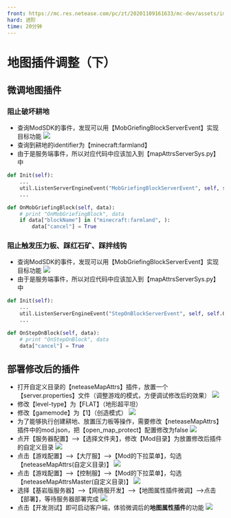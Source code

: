 ```yaml
---
front: https://mc.res.netease.com/pc/zt/20201109161633/mc-dev/assets/img/ditu_19.81564cc2.png
hard: 进阶
time: 20分钟
---
```


# 地图插件调整（下）


## 微调地图插件
### 阻止破坏耕地
* 查询ModSDK的事件，发现可以用【MobGriefingBlockServerEvent】实现目标功能
![](./images/ditu_19.png)
* 查询到耕地的identifier为【minecraft:farmland】
* 由于是服务端事件，所以对应代码中应该加入到【mapAttrsServerSys.py】中
```python
def Init(self):
	...
	util.ListenServerEngineEvent("MobGriefingBlockServerEvent", self, self.OnMobGriefingBlock)
	...
	
def OnMobGriefingBlock(self, data):
	# print "OnMobGriefingBlock", data
	if data["blockName"] in ("minecraft:farmland", ):
		data["cancel"] = True
```
### 阻止触发压力板、踩红石矿、踩拌线钩
* 查询ModSDK的事件，发现可以用【MobGriefingBlockServerEvent】实现目标功能
![](./images/ditu_20.png)
* 由于是服务端事件，所以对应代码中应该加入到【mapAttrsServerSys.py】中
```python
def Init(self):
	...
	util.ListenServerEngineEvent("StepOnBlockServerEvent", self, self.OnStepOnBlock)
	...
	
def OnStepOnBlock(self, data):
	# print "OnStepOnBlock", data
	data["cancel"] = True
```

## 部署修改后的插件
* 打开自定义目录的【neteaseMapAttrs】插件，放置一个【server.properties】文件（调整游戏的模式，方便调试修改后的效果）
![](./images/ditu_24.png)
* 修改【level-type】为【FLAT】（地形超平坦）
* 修改【gamemode】为【1】（创造模式）
![](./images/ditu_25.png)
* 为了能够执行创建耕地、放置压力板等操作，需要修改【neteaseMapAttrs】插件中的mod.json，把【open_map_protect】配置修改为false
![](./images/ditu_26.png)
* 点开【服务器配置】-->【选择文件夹】，修改【Mod目录】为放置修改后插件的自定义目录
![](./images/ditu_21.png)
* 点击【游戏配置】-->【大厅服】-->【Mod的下拉菜单】，勾选【neteaseMapAttrs(自定义目录)】
![](./images/ditu_22.png)
* 点击【游戏配置】-->【控制服】-->【Mod的下拉菜单】，勾选【neteaseMapAttrsMaster(自定义目录)】
![](./images/ditu_23.png)
* 选择【基岩版服务器】-->【网络服开发】-->【地图属性插件微调】-->点击【部署】，等待服务器部署完成
![](./images/ditu_12.png)
* 点击【开发测试】即可启动客户端，体验微调后的**地图属性插件**的功能
![](./images/ditu_13.png)
